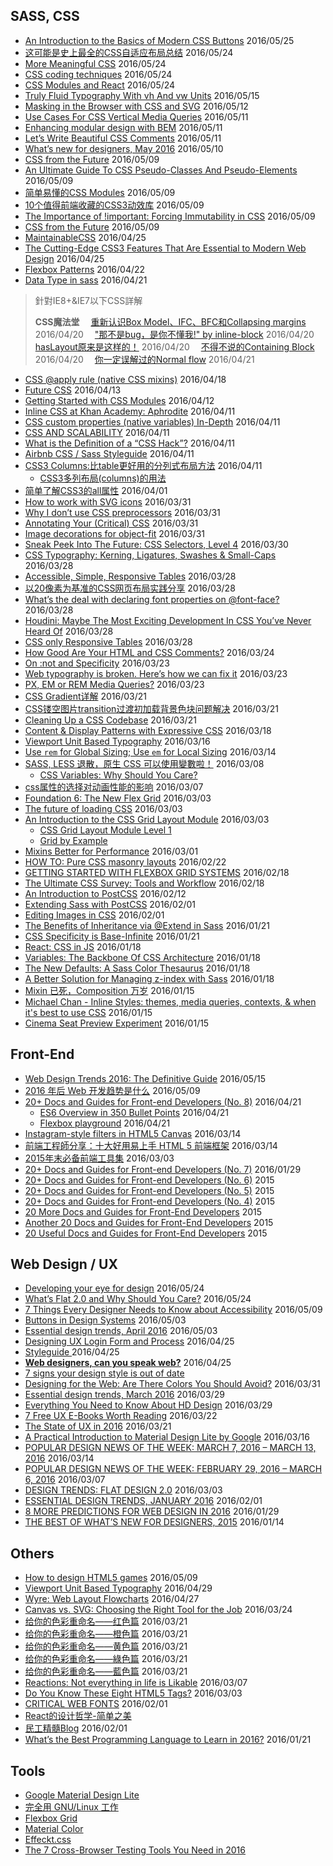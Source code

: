 ## SASS, CSS

 - [An Introduction to the Basics of Modern CSS Buttons](https://www.sitepoint.com/modern-css-buttons/) 2016/05/25
 - [这可能是史上最全的CSS自适应布局总结](http://www.cnblogs.com/qieguo/p/5421252.html) 2016/05/24
 - [More Meaningful CSS](http://snook.ca/archives/html_and_css/more-meaningful-css) 2016/05/24
 - [CSS coding techniques](https://hacks.mozilla.org/2016/05/css-coding-techniques/) 2016/05/24
 - [CSS Modules and React](https://css-tricks.com/css-modules-part-3-react/) 2016/05/24
 - [Truly Fluid Typography With vh And vw Units](https://www.smashingmagazine.com/2016/05/fluid-typography/) 2016/05/15
 - [Masking in the Browser with CSS and SVG](http://www.sitepoint.com/masking-in-the-browser-with-css-and-svg/) 2016/05/12
 - [Use Cases For CSS Vertical Media Queries](https://ishadeed.com/article/vertical-media-queries/) 2016/05/11
 - [Enhancing modular design with BEM](https://medium.com/@BuiltByGraph/enhancing-modular-design-with-bem-139e6b1d5329#.461oljtrf) 2016/05/11
 - [Let’s Write Beautiful CSS Comments](http://seesparkbox.com/foundry/lets_write_beautiful_css_comments) 2016/05/11
 - [What’s new for designers, May 2016](http://www.webdesignerdepot.com/2016/05/whats-new-for-designers-may-2016/) 2016/05/10
 - [CSS from the Future](http://zeke.sikelianos.com/css-from-the-future/) 2016/05/09
 - [An Ultimate Guide To CSS Pseudo-Classes And Pseudo-Elements](https://www.smashingmagazine.com/2016/05/an-ultimate-guide-to-css-pseudo-classes-and-pseudo-elements/) 2016/05/09
 - [简单易懂的CSS Modules](http://acgtofe.com/posts/2016/04/css-modules-made-simple?utm_source=tuicool&utm_medium=referral) 2016/05/09
 - [10个值得前端收藏的CSS3动效库](http://www.jianshu.com/p/31118d83cb5f?utm_source=tuicool&utm_medium=referral) 2016/05/09
 - [The Importance of !important: Forcing Immutability in CSS](http://csswizardry.com/2016/05/the-importance-of-important/) 2016/05/09
 - [CSS from the Future](http://zeke.sikelianos.com/css-from-the-future/) 2016/05/09
 - [MaintainableCSS](http://maintainablecss.com/) 2016/04/25
 - [The Cutting-Edge CSS3 Features That Are Essential to Modern Web Design](https://speckyboy.com/2016/04/10/css3-features-essential-modern-web-design/?ref=webdesignernews.com) 2016/04/25
 - [Flexbox Patterns](http://www.flexboxpatterns.com/) 2016/04/22
 - [Data Type in sass](http://www.sitepoint.com/data-types-in-sass/) 2016/04/21


> 針對IE8+&IE7以下CSS詳解
> 
> **CSS魔法堂**
> 　[重新认识Box Model、IFC、BFC和Collapsing margins](https://segmentfault.com/a/1190000004625635) 2016/04/20
> 　["那不是bug，是你不懂我!" by inline-block](https://segmentfault.com/a/1190000004964365) 2016/04/20
> 　[hasLayout原来是这样的！](https://segmentfault.com/a/1190000004632071) 2016/04/20
> 　[不得不说的Containing Block](https://segmentfault.com/a/1190000004642650) 2016/04/20
> 　[你一定误解过的Normal flow](https://segmentfault.com/a/1190000004891489) 2016/04/21

 - [CSS @apply rule (native CSS mixins)](https://blog.gospodarets.com/css_apply_rule) 2016/04/18
 - [Future CSS](https://medium.com/techspiration-ideas-making-it-happen/future-css-dbc2cb8f1baf#.5bwxgsiq9) 2016/04/13
 - [Getting Started with CSS Modules](https://css-tricks.com/css-modules-part-2-getting-started/) 2016/04/12
 - [Inline CSS at Khan Academy: Aphrodite](http://engineering.khanacademy.org/posts/aphrodite-inline-css.htm) 2016/04/11
 - [CSS custom properties (native variables) In-Depth](https://blog.gospodarets.com/css_properties_in_depth) 2016/04/11
 - [CSS AND SCALABILITY](http://mrmrs.io/writing/2016/03/24/scalable-css/) 2016/04/11
 - [What is the Definition of a “CSS Hack”?](http://www.sitepoint.com/what-is-the-definition-of-a-css-hack/) 2016/04/11
 - [Airbnb CSS / Sass Styleguide](https://github.com/airbnb/css) 2016/04/11
 - [CSS3 Columns:比table更好用的分列式布局方法](http://www.webhek.com/css3-columns) 2016/04/11
	 - [CSS3多列布局(columns)的用法](http://www.webhek.com/css3-multi-columns)
 - [简单了解CSS3的all属性](http://www.zhangxinxu.com/wordpress/2016/03/know-about-css3-all/) 2016/04/01
 - [How to work with SVG icons](http://fvsch.com/code/svg-icons/how-to/) 2016/03/31
 - [Why I don’t use CSS preprocessors](http://www.456bereastreet.com/archive/201603/why_i_dont_use_css_preprocessors/) 2016/03/31
 - [Annotating Your (Critical) CSS](https://css-tricks.com/annotating-critical-css/) 2016/03/31
 - [Image decorations for object-fit](http://fvsch.com/code/object-fit-decoration/) 2016/03/31
 - [Sneak Peek Into The Future: CSS Selectors, Level 4](https://www.smashingmagazine.com/2013/01/sneak-peek-future-selectors-level-4/) 2016/03/30
 - [CSS Typography: Kerning, Ligatures, Swashes & Small-Caps](https://www.viget.com/articles/css-typography-kerning-ligatures-swashes-small-caps) 2016/03/28
 - [Accessible, Simple, Responsive Tables](https://css-tricks.com/accessible-simple-responsive-tables/) 2016/03/28
 - [以20像素为基准的CSS网页布局实践分享](http://www.zhangxinxu.com/wordpress/2016/03/css-layout-base-20px/) 2016/03/28
 - [What’s the deal with declaring font properties on @font-face?](https://css-tricks.com/whats-deal-declaring-font-properties-font-face/) 2016/03/28
 - [Houdini: Maybe The Most Exciting Development In CSS You’ve Never Heard Of](https://www.smashingmagazine.com/2016/03/houdini-maybe-the-most-exciting-development-in-css-youve-never-heard-of/) 2016/03/28
 - [CSS only Responsive Tables](http://dbushell.com/2016/03/04/css-only-responsive-tables/) 2016/03/28
 - [How Good Are Your HTML and CSS Comments?](http://www.sitepoint.com/how-good-are-your-html-and-css-comments/) 2016/03/24
 - [On :not and Specificity](http://bitsofco.de/on-not-and-specificity/) 2016/03/23
 - [Web typography is broken. Here’s how we can fix it](http://www.studiothick.com/essays/web-typography-is-broken) 2016/03/23
 - [PX, EM or REM Media Queries?](http://zellwk.com/blog/media-query-units/) 2016/03/23
 - [CSS Gradient详解](http://www.alloyteam.com/2016/03/css-gradient/) 2016/03/21
 - [CSS镂空图片transition过渡初加载背景色块问题解决](http://www.zhangxinxu.com/wordpress/2016/02/css-hollow-image-for-transition-background-color-problem-fixed/) 2016/03/21
 - [Cleaning Up a CSS Codebase](http://www.thenewslens.com/post/299974/) 2016/03/21
 - [Content & Display Patterns with Expressive CSS](http://johnpolacek.com/content-display-patterns/) 2016/03/18
 - [Viewport Unit Based Typography](http://zellwk.com/blog/viewport-based-typography/?utm_source=CSS-Weekly&utm_campaign=Issue-206&utm_medium=web) 2016/03/16
 - [Use `rem` for Global Sizing; Use `em` for Local Sizing](https://css-tricks.com/rem-global-em-local/) 2016/03/14
 - [SASS, LESS 退散，原生 CSS 可以使用變數啦！](http://muki.tw/tech/native-css-variables/) 2016/03/08
	 - [CSS Variables: Why Should You Care?](https://developers.google.com/web/updates/2016/02/css-variables-why-should-you-care)
 - [css属性的选择对动画性能的影响](http://web.jobbole.com/85238/) 2016/03/07
 - [Foundation 6: The New Flex Grid](http://www.sitepoint.com/foundation-6-the-new-flex-grid/) 2016/03/03
 - [The future of loading CSS](https://jakearchibald.com/2016/link-in-body/) 2016/03/03
 - [An Introduction to the CSS Grid Layout Module](http://www.sitepoint.com/introduction-css-grid-layout-module/) 2016/03/03
	 - [CSS Grid Layout Module Level 1](https://drafts.csswg.org/css-grid/)
	 - [Grid by Example](http://gridbyexample.com/)
 - [Mixins Better for Performance](http://csswizardry.com/2016/02/mixins-better-for-performance/) 2016/03/01
 - [HOW TO: Pure CSS masonry layouts](https://medium.com/@_jh3y/how-to-pure-css-masonry-layouts-a8ede07ba31a#.kauic0h7o) 2016/02/22
 - [GETTING STARTED WITH FLEXBOX GRID SYSTEMS](http://www.webdesignerdepot.com/2016/02/getting-started-with-flexbox-grid-systems/) 2016/02/18
 - [The Ultimate CSS Survey: Tools and Workflow](http://www.sitepoint.com/the-ultimate-css-survey-tools-and-workflow/) 2016/02/18
 - [An Introduction to PostCSS](http://www.sitepoint.com/an-introduction-to-postcss/) 2016/02/12
 - [Extending Sass with PostCSS](http://www.zachleat.com/web/critical-webfonts/) 2016/02/01
 - [Editing Images in CSS](http://www.thedotpost.com/2015/12/una-kravets-editing-images-in-css) 2016/02/01
 - [The Benefits of Inheritance via @Extend in Sass](http://www.sitepoint.com/the-benefits-of-inheritance-via-extend-in-sass/) 2016/01/21
 - [CSS Specificity is Base-Infinite](https://css-tricks.com/css-specificity-is-base-infinite/) 2016/01/21
 - [React: CSS in JS](https://speakerdeck.com/vjeux/react-css-in-js) 2016/01/18
 - [Variables: The Backbone Of CSS Architecture](https://www.smashingmagazine.com/2016/01/variables-in-css-architecture/) 2016/01/18
 - [The New Defaults: A Sass Color Thesaurus](http://thenewcode.com/927/The-New-Defaults-A-Sass-Color-Thesaurus) 2016/01/18
 - [A Better Solution for Managing z-index with Sass](http://www.sitepoint.com/better-solution-managing-z-index-sass/) 2016/01/18
 - [Mixin 已死，Composition 万岁](http://www.tuicool.com/articles/yARBJfy) 2016/01/15
 - [Michael Chan - Inline Styles: themes, media queries, contexts, & when it's best to use CSS](https://youtu.be/ERB1TJBn32c) 2016/01/15
 - [Cinema Seat Preview Experiment](http://tympanus.net/codrops/2016/01/12/cinema-seat-preview-experiment/) 2016/01/15

## Front-End 

 - [Web Design Trends 2016: The Definitive Guide](https://www.uxpin.com/web-design-trends-2016-definitive-guide) 2016/05/15
 - [2016 年后 Web 开发趋势是什么](http://yafeilee.me/blogs/86?utm_source=tuicool&utm_medium=referral) 2016/05/09
 - [20+ Docs and Guides for Front-end Developers (No. 8)](http://www.sitepoint.com/20-docs-guides-front-end-developers-8/) 2016/04/21
	 - [ES6 Overview in 350 Bullet Points](https://ponyfoo.com/articles/es6) 2016/04/21
	 - [Flexbox playground](http://codepen.io/enxaneta/pen/adLPwv) 2016/04/21
 - [Instagram-style filters in HTML5 Canvas](https://www.viget.com/articles/instagram-style-filters-in-html5-canvas) 2016/03/14
 - [前端工程師分享：十大好用易上手 HTML 5 前端框架](http://buzzorange.com/techorange/2016/03/11/html5-frames/) 2016/03/14
 - [2015年末必备前端工具集](http://zxc0328.github.io/2015/12/28/2015-javascript-tools/) 2016/03/03
 - [20+ Docs and Guides for Front-end Developers (No. 7)](http://www.sitepoint.com/20-docs-guides-front-end-developers-7/) 2016/01/29
 - [20+ Docs and Guides for Front-end Developers (No. 6)](http://www.sitepoint.com/20-docs-guides-front-end-developers-6/) 2015
 - [20+ Docs and Guides for Front-end Developers (No. 5)](http://www.sitepoint.com/20-docs-guides-front-end-developers-5/) 2015
 - [20+ Docs and Guides for Front-end Developers (No. 4)](http://www.sitepoint.com/20-docs-guides-front-end-developers-4/) 2015
 - [20 More Docs and Guides for Front-End Developers](http://www.sitepoint.com/20-more-docs-guides-front-end-developers/) 2015
 - [Another 20 Docs and Guides for Front-End Developers](http://www.sitepoint.com/another-20-docs-guides-front-end-developers/) 2015
 - [20 Useful Docs and Guides for Front-End Developers](http://www.sitepoint.com/20-docs-guides-front-end-developers/) 2015

## Web Design / UX

 - [Developing your eye for design](https://medium.com/@JonathanZWhite/developing-your-eye-for-design-cce944bbeae4#.5fvonisea) 2016/05/24
 - [What’s Flat 2.0 and Why Should You Care?](https://designshack.net/articles/graphics/whats-flat-2-0-and-why-should-you-care/) 2016/05/24
 - [7 Things Every Designer Needs to Know about Accessibility](https://medium.com/salesforce-ux/7-things-every-designer-needs-to-know-about-accessibility-64f105f0881b#.plnj83q8x) 2016/05/09
 - [Buttons in Design Systems](https://medium.com/eightshapes-llc/buttons-in-design-systems-eac3acf7e23#.z81kf4a35) 2016/05/03
 - [Essential design trends, April 2016](http://www.webdesignerdepot.com/2016/05/essential-design-trends-april-2016/) 2016/05/03
 - [Designing UX Login Form and Process](https://uxplanet.org/designing-ux-login-form-and-process-8b17167ed5b9#.e52ivmvry) 2016/04/25
 - [Styleguide ](http://devbridge.github.io/Styleguide/) 2016/04/25
 - [**Web designers, can you speak web?**](https://www.chenhuijing.com/blog/speak-web/) 2016/04/25
 - [7 signs your design style is out of date](http://thenextweb.com/dd/2016/04/05/7-signs-design-style-date/?ref=webdesignernews.com)
 - [Designing for the Web: Are There Colors You Should Avoid?](http://designshack.net/articles/ux-design/designing-for-the-web-are-there-colors-you-should-avoid/) 2016/03/31
 - [Essential design trends, March 2016](http://www.webdesignerdepot.com/2016/03/essential-design-trends-march-2016/) 2016/03/29
 - [Everything You Need to Know About HD Design](http://designshack.net/articles/graphics/everything-you-need-to-know-about-hd-design/) 2016/03/29
 - [7 Free UX E-Books Worth Reading](http://www.tuicool.com/articles/FB7zY3) 2016/03/22
 - [The State of UX in 2016](https://medium.com/user-experience-design-1/the-state-of-ux-in-2016-4a87799647d8#.3rmnz6ae0) 2016/03/21
 - [A Practical Introduction to Material Design Lite by Google](http://www.sitepoint.com/practical-introduction-material-design-lite-google/) 2016/03/16
 - [POPULAR DESIGN NEWS OF THE WEEK: MARCH 7, 2016 – MARCH 13, 2016](http://www.webdesignerdepot.com/2016/03/popular-design-news-of-the-week-march-7-2016-march-13-2016/) 2016/03/14
 - [POPULAR DESIGN NEWS OF THE WEEK: FEBRUARY 29, 2016 – MARCH 6, 2016](http://www.webdesignerdepot.com/2016/03/popular-design-news-of-the-week-february-29-2016-march-6-2016/) 2016/03/07
 - [DESIGN TRENDS: FLAT DESIGN 2.0](http://www.webdesignerdepot.com/2016/02/design-trends-flat-design-2-0/) 2016/03/03
 - [ESSENTIAL DESIGN TRENDS, JANUARY 2016](http://www.webdesignerdepot.com/2016/01/essential-design-trends-january-2016/) 2016/02/01
 - [8 MORE PREDICTIONS FOR WEB DESIGN IN 2016](http://www.webdesignerdepot.com/2016/01/8-more-predictions-for-web-design-in-2016/) 2016/01/29
 - [THE BEST OF WHAT’S NEW FOR DESIGNERS, 2015](http://www.webdesignerdepot.com/2015/12/the-best-of-whats-new-for-designers-2015/) 2016/01/14

## Others

 - [How to design HTML5 games](http://www.webdesignerdepot.com/2016/05/how-to-design-html5-games/) 2016/05/09
 - [Viewport Unit Based Typography](http://zellwk.com/blog/viewport-based-typography/) 2016/04/29
 - [Wyre: Web Layout Flowcharts](https://pixelbuddha.net/freebie/wyre-web-layout-flowcharts) 2016/04/27
 - [Canvas vs. SVG: Choosing the Right Tool for the Job](http://www.sitepoint.com/canvas-vs-svg-choosing-the-right-tool-for-the-job/) 2016/03/24
 - [给你的色彩重命名——红色篇](http://www.ifeiwu.com/blog/design/1372) 2016/03/21
 - [给你的色彩重命名——橙色篇](http://www.ifeiwu.com/blog/design/1374) 2016/03/21
 - [给你的色彩重命名——黄色篇](http://www.ifeiwu.com/blog/design/1376) 2016/03/21
 - [给你的色彩重命名——綠色篇](http://www.ifeiwu.com/blog/story/1378) 2016/03/21
 - [给你的色彩重命名——藍色篇](http://www.ifeiwu.com/blog/design/1380) 2016/03/21
 - [Reactions: Not everything in life is Likable](https://medium.com/facebook-design/reactions-not-everything-in-life-is-likable-5c403de72a3f#.v9ove0c47) 2016/03/07
 - [Do You Know These Eight HTML5 Tags?](http://www.sitepoint.com/eight-html5-tags-you-might-not-know/) 2016/03/03
 - [CRITICAL WEB FONTS](http://www.zachleat.com/web/critical-webfonts/) 2016/02/01
 - [React的设计哲学-简单之美](http://mp.weixin.qq.com/s?__biz=MzA5MzE4NDA4OQ==&mid=403253585&idx=1&sn=6fc6de5b389eb32020275f3e0407c1eb&scene=0#wechat_redirect)
 - [民工精髓Blog](https://github.com/xufei/blog) 2016/02/01
 - [What’s the Best Programming Language to Learn in 2016?](http://www.sitepoint.com/whats-best-programming-language-learn-2016/) 2016/01/21

## Tools
 - [Google Material Design Lite](https://getmdl.io/)
 - [完全用 GNU/Linux 工作](https://www.gitbook.com/book/chusiang/working-on-gnu-linux/details)
 - [Flexbox Grid](http://flexboxgrid.com/)
 - [Material Color](http://www.cosmicmind.io/material/color)
 - [Effeckt.css](http://h5bp.github.io/Effeckt.css/)
 - [The 7 Cross-Browser Testing Tools You Need in 2016](http://www.sitepoint.com/the-7-cross-browser-testing-tools-you-need-in-2016/)